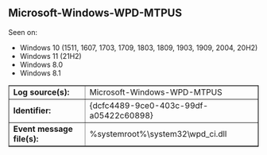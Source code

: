 ## Microsoft-Windows-WPD-MTPUS

Seen on:
* Windows 10 (1511, 1607, 1703, 1709, 1803, 1809, 1903, 1909, 2004, 20H2)
* Windows 11 (21H2)
* Windows 8.0
* Windows 8.1

<table border="1" class="docutils">
  <tbody>
    <tr>
      <td><b>Log source(s):</b></td>
      <td>Microsoft-Windows-WPD-MTPUS</td>
    </tr>
    <tr>
      <td><b>Identifier:</b></td>
      <td>{dcfc4489-9ce0-403c-99df-a05422c60898}</td>
    </tr>
    <tr>
      <td><b>Event message file(s):</b></td>
      <td>%systemroot%\system32\wpd_ci.dll</td>
    </tr>
  </tbody>
</table>

&nbsp;


